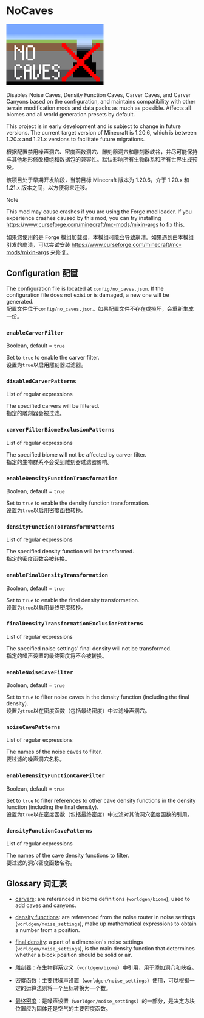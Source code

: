 # NoCaves
<img src="common/src/main/resources/assets/no_caves/logo.png" alt="logo" width="256"/>

Disables Noise Caves, Density Function Caves, Carver Caves, and Carver Canyons based on the configuration, and maintains compatibility with other terrain modification mods and data packs as much as possible. Affects all biomes and all world generation presets by default.

This project is in early development and is subject to change in future versions. The current target version of Minecraft is 1.20.6, which is between 1.20.x and 1.21.x versions to facilitate future migrations.

根据配置禁用噪声洞穴、密度函数洞穴、雕刻器洞穴和雕刻器峡谷，并尽可能保持与其他地形修改模组和数据包的兼容性。默认影响所有生物群系和所有世界生成预设。

该项目处于早期开发阶段，当前目标 Minecraft 版本为 1.20.6，介于 1.20.x 和 1.21.x 版本之间，以方便将来迁移。

> [!NOTE]
> 
> This mod may cause crashes if you are using the Forge mod loader. If you experience crashes caused by this mod, you can try installing https://www.curseforge.com/minecraft/mc-mods/mixin-args to fix this.
> 
> 如果您使用的是 Forge 模组加载器，本模组可能会导致崩溃。如果遇到由本模组引发的崩溃，可以尝试安装 https://www.curseforge.com/minecraft/mc-mods/mixin-args 来修复。

## Configuration 配置
The configuration file is located at `config/no_caves.json`. If the configuration file does not exist or is damaged, a new one will be generated.\
配置文件位于`config/no_caves.json`。如果配置文件不存在或损坏，会重新生成一份。

### `enableCarverFilter`
Boolean, default = `true`

Set to `true` to enable the carver filter.\
设置为`true`以启用雕刻器过滤器。

### `disabledCarverPatterns`
List of regular expressions

The specified carvers will be filtered.\
指定的雕刻器会被过滤。

### `carverFilterBiomeExclusionPatterns`
List of regular expressions

The specified biome will not be affected by carver filter.\
指定的生物群系不会受到雕刻器过滤器影响。

### `enableDensityFunctionTransformation`
Boolean, default = `true`

Set to `true` to enable the density function transformation.\
设置为`true`以启用密度函数转换。

### `densityFunctionToTransformPatterns`
List of regular expressions

The specified density function will be transformed.\
指定的密度函数会被转换。

### `enableFinalDensityTransformation`
Boolean, default = `true`

Set to `true` to enable the final density transformation.\
设置为`true`以启用最终密度转换。

### `finalDensityTransformationExclusionPatterns`
List of regular expressions

The specified noise settings' final density will not be transformed.\
指定的噪声设置的最终密度将不会被转换。

### `enableNoiseCaveFilter`
Boolean, default = `true`

Set to `true` to filter noise caves in the density function (including the final density).\
设置为`true`以在密度函数（包括最终密度）中过滤噪声洞穴。

### `noiseCavePatterns`
List of regular expressions

The names of the noise caves to filter.\
要过滤的噪声洞穴名称。

### `enableDensityFunctionCaveFilter`
Boolean, default = `true`

Set to `true` to filter references to other cave density functions in the density function (including the final density).\
设置为`true`以在密度函数（包括最终密度）中过滤对其他洞穴密度函数的引用。

### `densityFunctionCavePatterns`
List of regular expressions

The names of the cave density functions to filter.\
要过滤的洞穴密度函数名称。

## Glossary 词汇表
- [carvers](https://minecraft.wiki/w/Carver_definition): are referenced in biome definitions (`worldgen/biome`), used to add caves and canyons.
- [density functions](https://minecraft.wiki/w/Density_function): are referenced from the noise router in noise settings (`worldgen/noise_settings`), make up mathematical expressions to obtain a number from a position.
- [final density](https://minecraft.wiki/w/Noise_router#Final_density): a part of a dimension's noise settings (`worldgen/noise_settings`), is the main density function that determines whether a block position should be solid or air.


- [雕刻器](https://zh.minecraft.wiki/w/%E9%9B%95%E5%88%BB%E5%99%A8%E5%AE%9A%E4%B9%89%E6%A0%BC%E5%BC%8F)：在生物群系定义（`worldgen/biome`）中引用，用于添加洞穴和峡谷。
- [密度函数](https://zh.minecraft.wiki/w/%E5%AF%86%E5%BA%A6%E5%87%BD%E6%95%B0)：主要供噪声设置（`worldgen/noise_settings`）使用，可以根据一定的运算法则将一个坐标转换为一个数。
- [最终密度](https://zh.minecraft.wiki/w/%E5%99%AA%E5%A3%B0%E8%AE%BE%E7%BD%AE#%E5%AE%9A%E4%B9%89%E6%A0%BC%E5%BC%8F)：是噪声设置（`worldgen/noise_settings`）的一部分，是决定方块位置应为固体还是空气的主要密度函数。